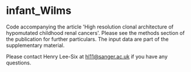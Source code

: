 # infant_Wilms
Code accompanying the article 'High resolution clonal architecture of hypomutated childhood renal cancers'. Please see the methods section of the publication for further particulars. The input data are part of the supplementary material.

Please contact Henry Lee-Six at hl11@sanger.ac.uk if you have any questions. 


